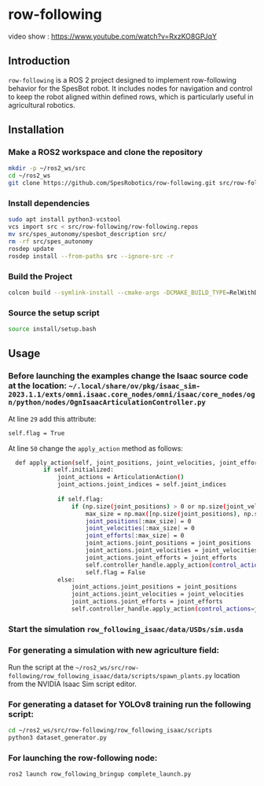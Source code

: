 # row-following
video show : https://www.youtube.com/watch?v=RxzKO8GPJqY
## Introduction

`row-following` is a ROS 2 project designed to implement row-following behavior for the SpesBot robot. It includes nodes for navigation and control to keep the robot aligned within defined rows, which is particularly useful in agricultural robotics.

## Installation

### Make a ROS2 workspace and clone the repository
```bash
mkdir -p ~/ros2_ws/src
cd ~/ros2_ws
git clone https://github.com/SpesRobotics/row-following.git src/row-following
```
### Install dependencies
```bash
sudo apt install python3-vcstool
vcs import src < src/row-following/row-following.repos
mv src/spes_autonomy/spesbot_description src/
rm -rf src/spes_autonomy
rosdep update
rosdep install --from-paths src --ignore-src -r
```

### Build the Project
```bash
colcon build --symlink-install --cmake-args -DCMAKE_BUILD_TYPE=RelWithDebInfo
```

### Source the setup script
```bash
source install/setup.bash
```
## Usage
### Before launching the examples change the Isaac source code at the location: `~/.local/share/ov/pkg/isaac_sim-2023.1.1/exts/omni.isaac.core_nodes/omni/isaac/core_nodes/ogn/python/nodes/OgnIsaacArticulationController.py`

At line `29` add this attribute:
```bash
self.flag = True
```
At line `50` change the `apply_action` method as follows:
```bash
  def apply_action(self, joint_positions, joint_velocities, joint_efforts):
          if self.initialized:
              joint_actions = ArticulationAction()
              joint_actions.joint_indices = self.joint_indices
  
              if self.flag:
                  if (np.size(joint_positions) > 0 or np.size(joint_velocities) > 0 or np.size(joint_efforts) > 0):
                      max_size = np.max([np.size(joint_positions), np.size(joint_velocities), np.size(joint_efforts)])
                      joint_positions[:max_size] = 0
                      joint_velocities[:max_size] = 0
                      joint_efforts[:max_size] = 0
                      joint_actions.joint_positions = joint_positions
                      joint_actions.joint_velocities = joint_velocities
                      joint_actions.joint_efforts = joint_efforts
                      self.controller_handle.apply_action(control_actions=joint_actions)
                      self.flag = False
              else:
                  joint_actions.joint_positions = joint_positions
                  joint_actions.joint_velocities = joint_velocities
                  joint_actions.joint_efforts = joint_efforts
                  self.controller_handle.apply_action(control_actions=joint_actions)
```
### Start the simulation `row_following_isaac/data/USDs/sim.usda`

### For generating a simulation with new agriculture field:
Run the script at the `~/ros2_ws/src/row-following/row_following_isaac/data/scripts/spawn_plants.py` location from the NVIDIA Isaac Sim script editor.

### For generating a dataset for YOLOv8 training run the following script:
```bash
cd ~/ros2_ws/src/row-following/row_following_isaac/scripts
python3 dataset_generator.py
```
### For launching the row-following node:
```bash
ros2 launch row_following_bringup complete_launch.py 
```
